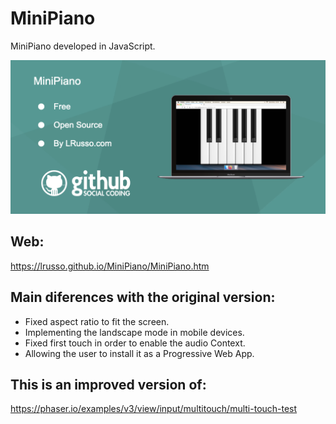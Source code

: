 # MiniPiano

MiniPiano developed in JavaScript.

![alt screenshot](https://raw.githubusercontent.com/lrusso/MiniPiano/master/MiniPiano.png)

## Web:

https://lrusso.github.io/MiniPiano/MiniPiano.htm

## Main diferences with the original version:

* Fixed aspect ratio to fit the screen.
* Implementing the landscape mode in mobile devices.
* Fixed first touch in order to enable the audio Context.
* Allowing the user to install it as a Progressive Web App.

## This is an improved version of:

https://phaser.io/examples/v3/view/input/multitouch/multi-touch-test
